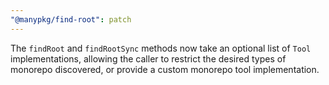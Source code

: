 ```yaml
---
"@manypkg/find-root": patch
---
```


The `findRoot` and `findRootSync` methods now take an optional list of `Tool` implementations, allowing the caller to restrict the desired types of monorepo discovered, or provide a custom monorepo tool implementation.
